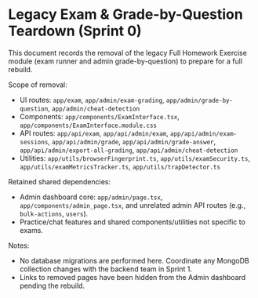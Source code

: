# Legacy Exam & Grade-by-Question Teardown (Sprint 0)

This document records the removal of the legacy Full Homework Exercise module (exam runner and admin grade-by-question) to prepare for a full rebuild.

Scope of removal:
- UI routes: `app/exam`, `app/admin/exam-grading`, `app/admin/grade-by-question`, `app/admin/cheat-detection`
- Components: `app/components/ExamInterface.tsx`, `app/components/ExamInterface.module.css`
- API routes: `app/api/exam`, `app/api/admin/exam`, `app/api/admin/exam-sessions`, `app/api/admin/grade`, `app/api/admin/grade-answer`, `app/api/admin/export-all-grading`, `app/api/admin/cheat-detection`
- Utilities: `app/utils/browserFingerprint.ts`, `app/utils/examSecurity.ts`, `app/utils/examMetricsTracker.ts`, `app/utils/trapDetector.ts`

Retained shared dependencies:
- Admin dashboard core: `app/admin/page.tsx`, `app/components/admin_page.tsx`, and unrelated admin API routes (e.g., `bulk-actions`, `users`).
- Practice/chat features and shared components/utilities not specific to exams.

Notes:
- No database migrations are performed here. Coordinate any MongoDB collection changes with the backend team in Sprint 1.
- Links to removed pages have been hidden from the Admin dashboard pending the rebuild.

